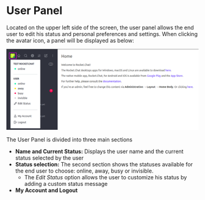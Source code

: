 # User Panel

Located on the upper left side of the screen, the user panel allows the end user to edit his status and personal preferences and settings. When clicking the avatar icon, a panel will be displayed as below:

![](../../../.gitbook/assets/user_panel_1.png)

The User Panel is divided into three main sections

* **Name and Current Status:** Displays the user name and the current status selected by the user
* **Status selection:** The second section shows the statuses available for the end user to choose: online, away, busy or invisible. 
  * The _Edit Status_ option allows the user to customize his status by adding a custom status message
* **My Account and Logout**

